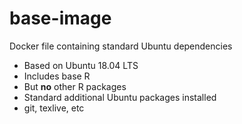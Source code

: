 # base-image

Docker file containing standard Ubuntu dependencies

 * Based on Ubuntu 18.04 LTS
 * Includes base R
  * But __no__ other R packages
 * Standard additional Ubuntu packages installed
  * git, texlive, etc
